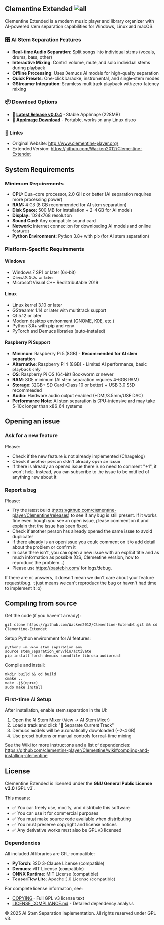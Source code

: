 Clementine Extended ![all](https://github.com/clementine-player/Clementine/workflows/all/badge.svg)
----------------

Clementine Extended is a modern music player and library organizer with AI-powered stem separation capabilities for Windows, Linux and macOS.

### 🎛️ AI Stem Separation Features
- **Real-time Audio Separation**: Split songs into individual stems (vocals, drums, bass, other)
- **Interactive Mixing**: Control volume, mute, and solo individual stems during playback
- **Offline Processing**: Uses Demucs AI models for high-quality separation
- **Quick Presets**: One-click karaoke, instrumental, and single-stem modes
- **GStreamer Integration**: Seamless multitrack playback with zero-latency mixing

### 📦 Download Options
- **🚀 [Latest Release v0.0.4](https://github.com/Wacken2012/Clementine-Extendet/releases/latest)** - Stable AppImage (228MB)
- **💾 [AppImage Download](https://github.com/Wacken2012/Clementine-Extendet/releases/latest/download/Clementine_Extended-x86_64.AppImage)** - Portable, works on any Linux distro

### 🔗 Links
- Original Website: http://www.clementine-player.org/
- Extended Version: https://github.com/Wacken2012/Clementine-Extendet

System Requirements
----------------

### Minimum Requirements

- **CPU:** Dual-core processor, 2.0 GHz or better (AI separation requires more processing power)
- **RAM:** 4 GB (8 GB recommended for AI stem separation)
- **Disk Space:** 500 MB for installation + 2-4 GB for AI models
- **Display:** 1024x768 resolution
- **Sound Card:** Any compatible sound card
- **Network:** Internet connection for downloading AI models and online features
- **Python Environment:** Python 3.8+ with pip (for AI stem separation)

### Platform-Specific Requirements

#### Windows
- Windows 7 SP1 or later (64-bit)
- DirectX 9.0c or later
- Microsoft Visual C++ Redistributable 2019

#### Linux
- Linux kernel 3.10 or later
- GStreamer 1.14 or later with multitrack support
- Qt 5.12 or later
- Modern desktop environment (GNOME, KDE, etc.)
- Python 3.8+ with pip and venv
- PyTorch and Demucs libraries (auto-installed)

#### Raspberry Pi Support
- **Minimum**: Raspberry Pi 5 (8GB) - **Recommended for AI stem separation**
- **Alternative**: Raspberry Pi 4 (8GB) - Limited AI performance, basic playback only
- **OS**: Raspberry Pi OS (64-bit) Bookworm or newer
- **RAM**: 8GB minimum (AI stem separation requires 4-6GB RAM)
- **Storage**: 32GB+ SD Card (Class 10 or better) + USB 3.0 SSD recommended
- **Audio**: Hardware audio output enabled (HDMI/3.5mm/USB DAC)
- **Performance Note**: AI stem separation is CPU-intensive and may take 5-10x longer than x86_64 systems

Opening an issue
----------------
### Ask for a new feature

Please:

 * Check if the new feature is not already implemented (Changelog)
 * Check if another person didn't already open an issue
 * If there is already an opened issue there is no need to comment "+1", it won't help. Instead, you can subscribe to the issue to be notified of anything new about it

### Report a bug

Please:
 
 * Try the latest build (https://github.com/clementine-player/Clementine/releases) to see if any bug is still present. If it works fine even though you see an open issue, please comment on it and explain that the issue has been fixed.
 * Check if another person has already opened the same issue to avoid duplicates
 * If there already is an open issue you could comment on it to add detail about the problem or confirm it
 * In case there isn't, you can open a new issue with an explicit title and as much information as possible (OS, Clementine version, how to reproduce the problem...)
 * Please use https://pastebin.com/ for logs/debug.
 
If there are no answers, it doesn't mean we don't care about your feature request/bug. It just means we can't reproduce the bug or haven't had time to implement it :o)

Compiling from source
---------------------

Get the code (if you haven't already):

    git clone https://github.com/Wacken2012/Clementine-Extendet.git && cd Clementine-Extendet

Setup Python environment for AI features:

    python3 -m venv stem_separation_env
    source stem_separation_env/bin/activate
    pip install torch demucs soundfile librosa audioread

Compile and install:

    mkdir build && cd build
    cmake ..
    make -j$(nproc)
    sudo make install

### First-time AI Setup
After installation, enable stem separation in the UI:
1. Open the AI Stem Mixer (View → AI Stem Mixer)
2. Load a track and click "🤖 Separate Current Track" 
3. Demucs models will be automatically downloaded (~2-4 GB)
4. Use preset buttons or manual controls for real-time mixing

See the Wiki for more instructions and a list of dependencies:
https://github.com/clementine-player/Clementine/wiki#compiling-and-installing-clementine

License
-------

Clementine Extended is licensed under the **GNU General Public License v3.0** (GPL v3).

This means:
- ✅ You can freely use, modify, and distribute this software
- ✅ You can use it for commercial purposes  
- ✅ You must make source code available when distributing
- ✅ You must preserve copyright and license notices
- ✅ Any derivative works must also be GPL v3 licensed

### Dependencies
All included AI libraries are GPL-compatible:
- **PyTorch**: BSD 3-Clause License (compatible)
- **Demucs**: MIT License (compatible)  
- **ONNX Runtime**: MIT License (compatible)
- **TensorFlow Lite**: Apache 2.0 License (compatible)

For complete license information, see:
- [COPYING](COPYING) - Full GPL v3 license text
- [LICENSE_COMPLIANCE.md](LICENSE_COMPLIANCE.md) - Detailed dependency analysis

© 2025 AI Stem Separation Implementation. All rights reserved under GPL v3.
